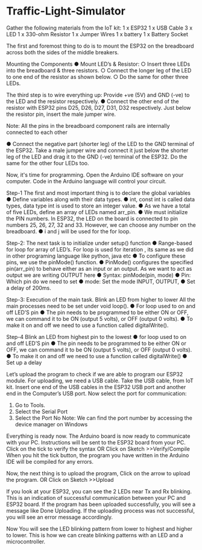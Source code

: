 # Traffic-Light-Simulator

Gather the following materials from the IoT kit:
1 x ESP32
1 x USB Cable
3 x LED
1 x 330-ohm Resistor
1 x Jumper Wires
1 x battery
1 x Battery Socket

The first and foremost thing to do is to mount the ESP32 on the breadboard across both the sides of the middle breakers.

Mounting the Components
● Mount LED’s & Resistor:
○ Insert three LEDs into the breadboard & three resistors.
○ Connect the longer leg of the LED to one end of the resistor as shown below.
○ Do the same for other three LEDs.

The third step is to wire everything up:
Provide +ve (5V) and GND (-ve) to the LED and the resistor respectively.
● Connect the other end of the resistor with ESP32 pins D25, D26, D27, D31, D32 respectively. Just below the resistor pin, insert the male jumper wire.

Note: All the pins in the breadboard component rails are internally connected to each other

● Connect the negative part (shorter leg) of the LED to the GND terminal of the ESP32. Take a male jumper wire and connect it just below the shorter leg of the LED and drag it to the GND (-ve) terminal of the ESP32. Do the same for the other four LEDs too.

Now, it's time for programming.
Open the Arduino IDE software on your computer. Code in the Arduino language will control your circuit.

Step-1 The first and most important thing is to declare the global variables
● Define variables along with their data types.
● int, const int is called data types, data type int is used to store an integer value.
● As we have a total of five LEDs, define an array of LEDs named arr_pin.
● We must initialize the PIN numbers. In ESP32, the LED on the board is connected to pin numbers 25, 26, 27, 32 and 33. However, we can choose any number on the breadboard.
● i and j will be used for the for loop.

Step-2: The next task is to initialize under setup() function
● Range-based for loop for array of LED’s. For loop is used for iteration , its same as we did in other programing language like python, java etc
● To configure these pins, we use the pinMode() function.
● PinMode() configures the specified pin(arr_pin) to behave either as an input or an output. As we want to act as output we are writing OUTPUT here
● Syntax: pinMode(pin, mode)
● Pin: Which pin do we need to set
● mode: Set the mode INPUT, OUTPUT,
● Set a delay of 200ms.

Step-3: Execution of the main task. Blink an LED from higher to lower
All the main processes need to be set under void loop().
● For loop used to on and off LED’S pin
● The pin needs to be programmed to be either ON or OFF, we can command it to be ON (output 5 volts), or OFF (output 0 volts).
● To make it on and off we need to use a function called digitalWrite().

Step-4 Blink an LED from highest pin to the lowest
● for loop used to on and off LED’S pin
● The pin needs to be programmed to be either ON or OFF, we can command it to be ON (output 5 volts), or OFF (output 0 volts).
● To make it on and off we need to use a function called digitalWrite()
● Set up a delay

Let’s upload the program to check if we are able to program our ESP32 module.
For uploading, we need a USB cable.
Take the USB cable, from IoT kit.
Insert one end of the USB cables in the ESP32 USB port and another end in the Computer’s USB port.
Now select the port for communication:
1. Go to Tools.
2. Select the Serial Port
3. Select the Port No
Note: We can find the port number by accessing the device manager on Windows

Everything is ready now. The Arduino board is now ready to communicate with your PC. Instructions will be sent to the ESP32 board from your PC.
Click on the tick to verify the syntax
OR
Click on Sketch >>Verify/Compile
When you hit the tick button, the program you have written in the Arduino IDE will be compiled for any errors.

Now, the next thing is to upload the program,
Click on the arrow to upload the program.
OR
Click on Sketch >>Upload

If you look at your ESP32, you can see the 2 LEDs near Tx and Rx blinking. This is an indication of successful communication between your PC and ESP32 board.
If the program has been uploaded successfully, you will see a message like Done Uploading. If the uploading process was not successful, you will see an error message accordingly.

Now You will see the LED blinking pattern from lower to highest and higher to lower.
This is how we can create blinking patterns with an LED and a microcontroller.
